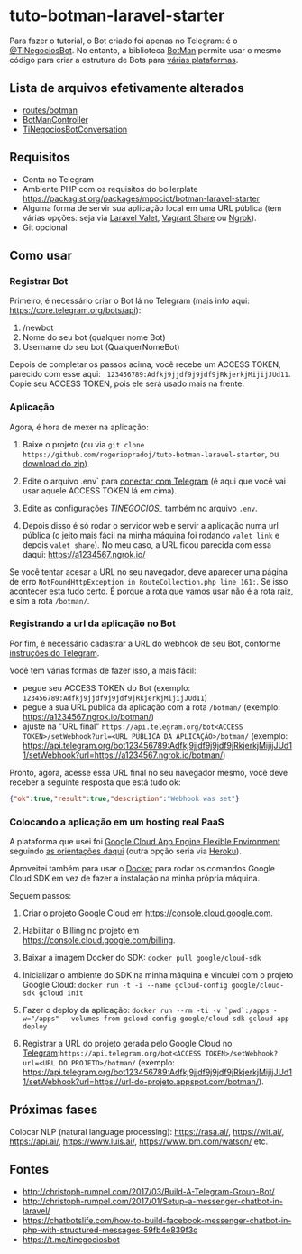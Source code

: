 # tuto-botman-laravel-starter

Para fazer o tutorial, o Bot criado foi apenas no Telegram: é o [@TiNegociosBot](https://t.me/TiNegociosBot). No entanto, a biblioteca [BotMan](https://botman.io/) permite usar o mesmo código para criar a estrutura de Bots para [várias plataformas](https://botman.io/1.5/configuration).

## Lista de arquivos efetivamente alterados

- [routes/botman](routes/botman.php)
- [BotManController](app/Http/Controllers/BotManController.php)
- [TiNegociosBotConversation](app/Conversations/TiNegociosBotConversation.php)

## Requisitos

- Conta no Telegram
- Ambiente PHP com os requisitos do boilerplate <https://packagist.org/packages/mpociot/botman-laravel-starter>
- Alguma forma de servir sua aplicação local em uma URL pública (tem várias opções: seja via [Laravel Valet](https://laravel.com/docs/5.4/valet), [Vagrant Share](https://www.vagrantup.com/docs/share/) ou [Ngrok](https://ngrok.com/)).
- Git opcional

## Como usar

### Registrar Bot

Primeiro, é necessário criar o Bot lá no Telegram (mais info aqui: https://core.telegram.org/bots/api):

1. /newbot
1. Nome do seu bot <Enter> (qualquer nome Bot)
1. Username do seu bot <Enter> (QualquerNomeBot)

Depois de completar os passos acima, você recebe um ACCESS TOKEN, parecido com esse aqui: ` 123456789:Adfkj9jjdf9j9jdf9jRkjerkjMijijJUd11`. Copie seu ACCESS TOKEN, pois ele será usado mais na frente.

### Aplicação

Agora, é hora de mexer na aplicação:

1. Baixe o projeto (ou via `git clone https://github.com/rogeriopradoj/tuto-botman-laravel-starter`, ou [download do zip](https://github.com/rogeriopradoj/tuto-botman-laravel-starter/archive/master.zip)).

2. Edite o arquivo .env` para [conectar com Telegram](https://github.com/mpociot/botman#connect-with-your-messaging-service) (é aqui que você vai usar aquele ACCESS TOKEN lá em cima).

3. Edite as configurações *TINEGOCIOS_* também no arquivo `.env`.

4. Depois disso é só rodar o servidor web e servir a aplicação numa url pública (o jeito mais fácil na minha máquina foi rodando `valet link` e depois `valet share`). No meu caso, a URL ficou parecida com essa daqui: <https://a1234567.ngrok.io/>

Se você tentar acesar a URL no seu navegador, deve aparecer uma página de erro `NotFoundHttpException in RouteCollection.php line 161:`. Se isso acontecer esta tudo certo. É porque a rota que vamos usar não é a rota raiz, e sim a rota `/botman/`.

### Registrando a url da aplicação no Bot

Por fim, é necessário cadastrar a URL do webhook de seu Bot, conforme [instruções do Telegram](https://core.telegram.org/bots/api#setwebhook).

Você tem várias formas de fazer isso, a mais fácil:

- pegue seu ACCESS TOKEN do Bot (exemplo: `123456789:Adfkj9jjdf9j9jdf9jRkjerkjMijijJUd11`)
- pegue a sua URL pública da aplicação com a rota `/botman/` (exemplo: <https://a1234567.ngrok.io/botman/>)
- ajuste na "URL final" `https://api.telegram.org/bot<ACCESS TOKEN>/setWebhook?url=<URL PÚBLICA DA APLICAÇÃO>/botman/` (exemplo: <https://api.telegram.org/bot123456789:Adfkj9jjdf9j9jdf9jRkjerkjMijijJUd11/setWebhook?url=https://a1234567.ngrok.io/botman/>)

Pronto, agora, acesse essa URL final no seu navegador mesmo, você deve receber a seguinte resposta que está tudo ok:

```json
{"ok":true,"result":true,"description":"Webhook was set"}
```

### Colocando a aplicação em um hosting real PaaS

A plataforma que usei foi [Google Cloud App Engine Flexible Environment](https://cloud.google.com/appengine/) seguindo [as orientações daqui](https://cloud.google.com/community/tutorials/run-laravel-on-appengine-flexible) (outra opção seria via [Heroku](http://www.easylaravelbook.com/blog/2015/01/31/deploying-a-laravel-application-to-heroku/)).

Aproveitei também para usar o [Docker](https://www.docker.com/) para rodar os comandos Google Cloud SDK em vez de fazer a instalação na minha própria máquina.

Seguem passos:

1. Criar o projeto Google Cloud em <https://console.cloud.google.com>.

2. Habilitar o Billing no projeto em <https://console.cloud.google.com/billing>.

3. Baixar a imagem Docker do SDK: `docker pull google/cloud-sdk`

4. Inicializar o ambiente do SDK na minha máquina e vinculei com o projeto Google Cloud: `docker run -t -i --name gcloud-config google/cloud-sdk gcloud init`

5. Fazer o deploy da aplicação: ```docker run --rm -ti -v `pwd`:/apps -w="/apps" --volumes-from gcloud-config google/cloud-sdk gcloud app deploy```

6. Registrar a URL do projeto gerada pelo Google Cloud no [Telegram](https://core.telegram.org/bots/api#setwebhook):`https://api.telegram.org/bot<ACCESS TOKEN>/setWebhook?url=<URL DO PROJETO>/botman/` (exemplo: <https://api.telegram.org/bot123456789:Adfkj9jjdf9j9jdf9jRkjerkjMijijJUd11/setWebhook?url=https://url-do-projeto.appspot.com/botman/>).

## Próximas fases

Colocar NLP (natural language processing): https://rasa.ai/, https://wit.ai/, https://api.ai/, https://www.luis.ai/, https://www.ibm.com/watson/ etc.

## Fontes
- <http://christoph-rumpel.com/2017/03/Build-A-Telegram-Group-Bot/>
- <http://christoph-rumpel.com/2017/01/Setup-a-messenger-chatbot-in-laravel/>
- <https://chatbotslife.com/how-to-build-facebook-messenger-chatbot-in-php-with-structured-messages-59fb4e839f3c>
- <https://t.me/tinegociosbot>